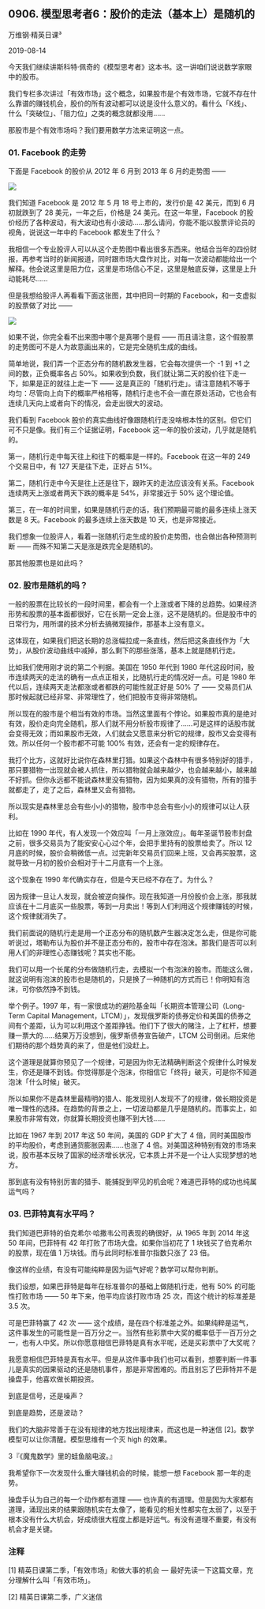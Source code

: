 ## 0906. 模型思考者6：股价的走法（基本上）是随机的

万维钢·精英日课³

2019-08-14

今天我们继续讲斯科特·佩奇的《模型思考者》这本书。这一讲咱们说说数学家眼中的股市。

我们专栏多次讲过「有效市场」这个概念，如果股市是个有效市场，它就不存在什么靠谱的赚钱机会，股价的所有波动都可以说是没什么意义的。看什么「K线」、什么「突破位」、「阻力位」之类的概念就都没用……

那股市是个有效市场吗？我们要用数学方法来证明这一点。

### 01. Facebook 的走势

下面是 Facebook 的股价从 2012 年 6 月到 2013 年 6 月的走势图 —— 

![](https://raw.githubusercontent.com/dalong0514/selfstudy/master/图片链接/万维钢/2019221.jpeg)

我们知道 Facebook 是 2012 年 5 月 18 号上市的，发行价是 42 美元，而到 6 月初就跌到了 28 美元，一年之后，价格是 24 美元。在这一年里，Facebook 的股价经历了各种波动，有大波动也有小波动……那么请问，你能不能以股票评论员的视角，说说这一年中的 Facebook 都发生了什么？

我相信一个专业股评人可以从这个走势图中看出很多东西来。他结合当年的四份财报，再参考当时的新闻报道，同时跟市场大盘作对比，对每一次波动都能给出一个解释。他会说这里是阻力位，这里是市场信心不足，这里是触底反弹，这里是上升动能耗尽……

但是我想给股评人再看看下面这张图，其中把同一时期的 Facebook，和一支虚拟的股票做了对比 —— 

![](https://raw.githubusercontent.com/dalong0514/selfstudy/master/图片链接/万维钢/2019222.jpeg)

如果不说，你完全看不出来图中哪个是真哪个是假 —— 而且请注意，这个假股票的走势图可不是人为故意画出来的，它是完全随机生成的曲线。

简单地说，我们弄一个正态分布的随机数发生器，它会每次提供一个 -1 到 +1 之间的数，正负概率各占 50%。如果收到负数，我们就让第二天的股价往下走一下，如果是正的就往上走一下 —— 这是真正的「随机行走」。请注意随机不等于均匀：尽管向上向下的概率严格相等，随机行走也不会一直在原处活动，它也会有连续几天向上或者向下的情况，会走出很大的波动。

我们看到 Facebook 股价的真实曲线好像跟随机行走没啥根本性的区别。但它们可不只是像。我们有三个证据证明，Facebook 这一年的股价波动，几乎就是随机的。

第一，随机行走中每天往上和往下的概率是一样的。Facebook 在这一年的 249 个交易日中，有 127 天是往下走，正好占 51%。

第二，随机行走中今天是往上还是往下，跟昨天的走法应该没有关系。Facebook 连续两天上涨或者两天下跌的概率是 54%，非常接近于 50% 这个理论值。

第三，在一年的时间里，如果是随机行走的话，我们预期最可能的最多连续上涨天数是 8 天。Facebook 的最多连续上涨天数是 10 天，也是非常接近。

我们想象一位股评人，看着一张随机行走生成的股价走势图，也会做出各种预测判断 —— 而殊不知第二天是涨是跌完全是随机的。

那其他股票也是如此吗？

### 02. 股市是随机的吗？

一般的股票在比较长的一段时间里，都会有一个上涨或者下降的总趋势。如果经济形势和股票的基本面都很好，它在长期一定会上涨，这不是随机的。但是股市中的日常行为，用所谓的技术分析去搞微观操作，那基本上没有意义。

这体现在，如果我们把这长期的总涨幅拉成一条直线，然后把这条直线作为「大势」，从股价波动曲线中减掉，那么剩下的那些涨落，基本上就是随机行走。

比如我们使用刚才说的第二个判据。美国在 1950 年代到 1980 年代这段时间，股市连续两天的走法的确有一点点正相关，比随机行走的情况好一点。可是 1980 年代以后，连续两天走法都涨或者都跌的可能性就正好是 50% 了 —— 交易员们从那时候起就已经非常、非常理性了，他们把股市变得非常随机。

所以现在的股市是个相当有效的市场。当然这里面有个悖论。如果股市真的是绝对有效，股价走向完全随机，那人们就不用分析股市规律了……可是这样的话股市就会变得无效；而如果股市无效，人们就会又愿意来分析它的规律，股市又会变得有效。所以任何一个股市都不可能 100% 有效，还会有一定的规律存在。

我打个比方，这就好比说你在森林里打猎。如果这个森林中有很多特别好的猎手，那只要猎物一出现就会被人抓住，所以猎物就会越来越少，也会越来越小，越来越不好抓。但你永远都不能说森林里没有猎物，因为如果真的没有猎物，所有的猎手就都走了，走了之后，森林里又会有猎物。

所以现实是森林里总会有些小小的猎物，股市中总会有些小小的规律可以让人获利。

比如在 1990 年代，有人发现一个效应叫「一月上涨效应」。每年圣诞节股市封盘之前，很多交易员为了能安安心心过个年，会把手里持有的股票给卖了。所以 12 月底的时候，股价会稍微低一点。过完新年交易员们回来上班，又会再买股票，这就导致一月初的股价会相对于十二月底有一个上涨。

这个现象在 1990 年代确实存在，但是今天已经不存在了。为什么？

因为规律一旦让人发现，就会被逆向操作。现在我知道一月份股价会上涨，那我就应该在十二月底买一些股票，等到一月卖出！等到人们利用这个规律赚钱的时候，这个规律就消失了。

我们前面说的随机行走是用一个正态分布的随机数产生器决定怎么走，但是你可能听说过，塔勒布认为股价并不是正态分布的，股市中存在泡沫。那我们是否可以利用人们的非理性心态赚钱呢？其实也不能。

我们可以用一个长尾的分布做随机行走，去模拟一个有泡沫的股市。而能这么做，就这说明有泡沫的股市也是随机的，只是换了一种随机的方式而已！你明知有泡沫，可你依然挣不到钱。

举个例子。1997 年，有一家很成功的避险基金叫「长期资本管理公司（Long-Term Capital Management，LTCM）」，发现俄罗斯的债券定价和美国的债券之间有个差距，认为可以利用这个差距挣钱。他们下了很大的赌注，上了杠杆，想要赚一票大的……结果万万没想到，俄罗斯债券宣告破产，LTCM 公司倒闭。后来他们期待的那个趋势真的来了，但是他们没赶上。

这个道理是就算你预见了一个规律，可是因为你无法精确判断这个规律什么时候发生，你还是赚不到钱。你觉得那是个泡沫，你相信它「终将」破灭，可是你不知道泡沫「什么时候」破灭。

所以如果你不是森林里最精明的猎人、能发现别人发现不了的规律，做长期投资是唯一理性的选择。在趋势的背景之上，一切波动都是几乎是随机的。而事实上，如果股市非常有效，你就算长期投资也赚不到大钱……

比如在 1967 年到 2017 年这 50 年间，美国的 GDP 扩大了 4 倍，同时美国股市的平均股价，考虑到通货膨胀因素……也涨了 4 倍。对美国这种特别有效的市场来说，股市基本反映了国家的经济增长状况，它本质上并不是一个让人实现梦想的地方。

那到底有没有特别厉害的猎手、能捕捉到罕见的机会呢？难道巴菲特的成功也纯属运气吗？

### 03. 巴菲特真有水平吗？

我们知道巴菲特的伯克希尔·哈撒韦公司表现的确很好，从 1965 年到 2014 年这 50 年间，巴菲特有 42 年打败了市场大盘。如果你当初花了 1 块钱买了伯克希尔的股票，现在值 1 万块钱。而与此同时标准普尔指数只涨了 23 倍。

像这样的业绩，有没有可能纯粹是因为运气好呢？数学可以帮你判断。

我们设想，如果巴菲特是每年在标准普尔的基础上做随机行走，他有 50% 的可能性打败市场 —— 50 年下来，他平均应该打败市场 25 次，而这个统计的标准差是 3.5 次。

可是巴菲特赢了 42 次 —— 这个成绩，是在四个标准差之外。如果纯粹是运气，这件事发生的可能性是一百万分之一。当然有些彩票中大奖的概率低于一百万分之一，也有人中奖。所以你愿意相信巴菲特是真有水平呢，还是买彩票中了大奖呢？

我愿意相信巴菲特是真有水平。但是从这件事中我们也可以看到，想要判断一件事儿是真实的因果驱动的还是随机事件，那是非常困难的。而且别忘了巴菲特并不是操盘手，他喜欢做长期投资。

到底是信号，还是噪声？

到底是趋势，还是波动？

我们的大脑非常善于在没有规律的地方找出规律来，而这也是一种迷信 [2]。数学模型可以让你清醒。模型思维有一个灭 high 的效果。

3『《魔鬼数学》里的蛙鱼脑电波。』

我希望你下一次发现什么重大赚钱机会的时候，能想一想 Facebook 那一年的走势。

操盘手认为自己的每一个动作都有道理 —— 也许真的有道理。但是因为大家都有道理，涌现出来的结果跟随机实在太像了，能看见的相关性都实在太弱了，以至于根本没有什么大机会，好成绩很大程度上都是好运气。有没有道理不重要，有没有机会才是关键。

### 注释

[1] 精英日课第二季，「有效市场」和做大事的机会 — 最好先读一下这篇文章，充分理解什么叫「有效市场」。

[2] 精英日课第二季，广义迷信